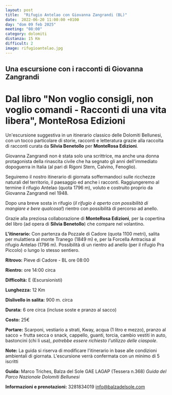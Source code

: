 ```yaml
---
layout: post
title:  "Rifugio Antelao con Giovanna Zangrandi (BL)"
date:  2022-06-20 11:00:00 +0100
day: "dom 09 feb 2025"
meeting: "08:00"
category: dolomiti 
distanza: 15 Km
difficult: 2
image: rifugioantelao.jpg
---
```


## Una escursione con i racconti di Giovanna Zangrandi

# Dal libro "Non voglio consigli, non voglio comandi - Racconti di una vita libera", MonteRosa Edizioni

Un'escursione suggestiva in un itinerario classico delle Dolomiti Bellunesi, con un tocco particolare di storie, racconti e letteratura grazie alla raccolta di racconti curata da **Silvia Benetollo** per **MonteRosa Edizioni**.

Giovanna Zangrandi non è stata solo una scrittrice, ma anche una donna protagonista della rinascita civile che ha segnato gli anni dell'immediato dopoguerra in Italia (al pari di Rigoni Stern, Calvino, Fenoglio).

Seguiremo il nostro itinerario di giornata soffermandoci sulle ricchezze naturali del territorio, il paesaggio ed anche i racconti. Raggiungeremo al termine il rifugio Antelao (quota 1796 m), voluto e costruito proprio da Giovanna Zangrandi nel 1948.

Dopo una breve sosta in rifugio (*il rifugio è aperto con possibilità di mangiare e bere qualcosa!*) rientro con possibilità di percorso ad anello.

Grazie alla preziosa collaborazione di **MonteRosa Edizioni**, per la copertina del libro (ad opera di **Silvia Benetollo**) che compare nel volantino.

**L'itinerario:** Con partenza da Pozzale di Cadore (quota 1100 metri), salita per mulattiera al monte Tranego (1849 m) e, per la Forcella Antracisa al rifugio Antelao (1796 m). Possibilità di un rientro ad anello (per il rifugio Pra Piccolo) o lungo lo stesso sentiero.


**Ritrovo:** Pieve di Cadore - BL ore 08:00

**Rientro:** ore 14:00 circa 

**Difficoltà:** E (Escursionisti)

**Lunghezza:** 12 Km

**Dislivello in salita:**  900 m. circa

**Durata:** 6 ore circa (incluse soste e pranzo al sacco)

**Costo:** 25€ 

**Portare:** Scarponi, vestiario a strati, Kway, acqua (1 litro e mezzo), pranzo al sacco + frutta secca o snack, cappello, guanti, torcia, cambio vestiti in auto, bastoncini (chi li usa), *potrebbe essere richiesto l'utilizzo delle ciaspole*. 

**Note:** La guida si riserva di modificare l'itinerario in base alle condizioni ambientali di giornata. L'escursione verrà confermata con un minimo di 5 iscritti

**Guida:** Marco Triches, Balza del Sole GAE LAGAP (Tessera n.368)
*Guida del Parco Nazionale Dolomiti Bellunesi*

**Informazioni e prenotazioni:** 3281834019 info@balzadelsole.com 
